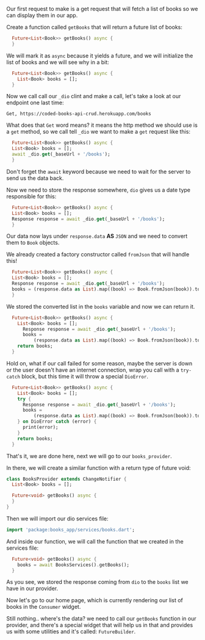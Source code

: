 Our first request to make is a get request that will fetch a list of books so we can display them in our app.

Create a function called `getBooks` that will return a future list of books:

```dart
  Future<List<Book>> getBooks() async {
  }
```

We will mark it as `async` because it yields a future, and we will initialize the list of books and we will see why in a bit:

```dart
  Future<List<Book>> getBooks() async {
    List<Book> books = [];
  }
```

Now we call call our `_dio` clint and make a call, let's take a look at our endpoint one last time:

```
Get, https://coded-books-api-crud.herokuapp.com/books
```

What does that `Get` word means? it means the http method we should use is a `get` method, so we call tell `_dio` we want to make a `get` request like this:

```dart
  Future<List<Book>> getBooks() async {
  List<Book> books = [];
  await _dio.get(_baseUrl + '/books');
  }
```

Don't forget the `await` keyword because we need to wait for the server to send us the data back.

Now we need to store the response somewhere, `dio` gives us a date type responsible for this:

```dart
  Future<List<Book>> getBooks() async {
  List<Book> books = [];
  Response response = await _dio.get(_baseUrl + '/books');
  }
```

Our data now lays under `response.data` **AS** `JSON` and we need to convert them to `Book` objects.

We already created a factory constructor called `fromJson` that will handle this!

```dart
  Future<List<Book>> getBooks() async {
  List<Book> books = [];
  Response response = await _dio.get(_baseUrl + '/books');
  books = (response.data as List).map((book) => Book.fromJson(book)).toList();
  }
```

We stored the converted list in the `books` variable and now we can return it.

```dart
  Future<List<Book>> getBooks() async {
    List<Book> books = [];
      Response response = await _dio.get(_baseUrl + '/books');
      books =
          (response.data as List).map((book) => Book.fromJson(book)).toList();
    return books;
  }
```

Hold on, what if our call failed for some reason, maybe the server is down or the user doesn't have an internet connection, wrap you call with a `try-catch` block, but this time it will throw a special `DioError`.

```dart
  Future<List<Book>> getBooks() async {
    List<Book> books = [];
    try {
      Response response = await _dio.get(_baseUrl + '/books');
      books =
          (response.data as List).map((book) => Book.fromJson(book)).toList();
    } on DioError catch (error) {
      print(error);
    }
    return books;
  }
```

That's it, we are done here, next we will go to our `books_provider`.

In there, we will create a similar function with a return type of future void:

```dart
class BooksProvider extends ChangeNotifier {
  List<Book> books = [];

  Future<void> getBooks() async {
  }
}
```

Then we will import our dio services file:

```dart
import 'package:books_app/services/books.dart';
```

And inside our function, we will call the function that we created in the services file:

```dart
  Future<void> getBooks() async {
    books = await BooksServices().getBooks();
  }
```

As you see, we stored the response coming from `dio` to the `books` list we have in our provider.

Now let's go to our home page, which is currently rendering our list of books in the `Consumer` widget.

Still nothing.. where's the data? we need to call our `getBooks` function in our provider, and there's a special widget that will help us in that and provides us with some utilities and it's called: `FutureBuilder`.
